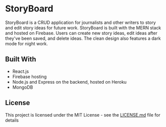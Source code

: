 # StoryBoard

StoryBoard is a CRUD application for journalists and other writers to story and edit story ideas for future work. StoryBoard is built with the MERN stack and hosted on Firebase. Users can create new story ideas, edit ideas after they've been saved, and delete ideas. The clean design also features a dark mode for night work.

## Built With

* React.js
* Firebase hosting
* Node.js and Express on the backend, hosted on Heroku
* MongoDB

## License

This project is licensed under the MIT License - see the [LICENSE.md](LICENSE.md) file for details
